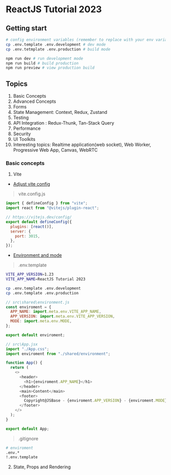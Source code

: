 # ReactJS Tutorial 2023

## Getting start

```bash
# config environment variables (remember to replace with your env variables)
cp .env.template .env.development # dev mode
cp .env.tetmplate .env.production # build mode

npm run dev # run development mode
npm run build # build production
npm run preview # view production build
```

## Topics

1. Basic Concepts
2. Advanced Concepts
3. Forms
4. State Management: Context, Redux, Zustand
5. Testing
6. API Integration : Redux-Thunk, Tan-Stack Query
7. Performance
8. Security
9. UI Toolkits
10. Interesting topics: Realtime application(web socket), Web Worker, Progressive Web App, Canvas, WebRTC

### Basic concepts

1. Vite

- [Adjust vite config](https://vitejs.dev/config/build-options.html)

> vite.config.js

```js
import { defineConfig } from "vite";
import react from "@vitejs/plugin-react";

// https://vitejs.dev/config/
export default defineConfig({
  plugins: [react()],
  server: {
    port: 3015,
  },
});
```

- [Environment and mode](https://vitejs.dev/guide/env-and-mode.html)

> .env.template

```sh
VITE_APP_VERSION=1.23
VITE_APP_NAME=ReactJS Tutorial 2023
```

```sh
cp .env.template .env.development
cp .env.template .env.production
```

```js
// src\shared\environment.js
const enviroment = {
  APP_NAME: import.meta.env.VITE_APP_NAME,
  APP_VERSION: import.meta.env.VITE_APP_VERSION,
  MODE: import.meta.env.MODE,
};

export default enviroment;

// src\App.jsx
import "./App.css";
import enviroment from "./shared/environment";

function App() {
  return (
    <>
      <header>
        <h1>{enviroment.APP_NAME}</h1>
      </header>
      <main>Content</main>
      <footer>
        Copyright@JSBase - {enviroment.APP_VERSION} - {enviroment.MODE}
      </footer>
    </>
  );
}

export default App;
```

> .gitignore

```sh
# enviroment
.env.*
!.env.template
```

2. State, Props and Rendering

